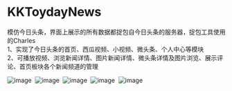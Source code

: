 # KKToydayNews
模仿今日头条，界面上展示的所有数据都捉包自今日头条的服务器，捉包工具使用的Charles<br />
1、实现了今日头条的首页、西瓜视频、小视频、微头条、个人中心等模块<br />
2、可播放视频、浏览新闻详情、图片新闻详情、微头条详情及图片浏览、展示评论、首页板块各个新闻频道的管理<br />



![image](https://github.com/KKFinger/KKToydayNews/blob/master/截图/1.gif)  ![image](https://github.com/KKFinger/KKToydayNews/blob/master/截图/2.gif)  ![image](https://github.com/KKFinger/KKToydayNews/blob/master/截图/3.gif)  ![image](https://github.com/KKFinger/KKToydayNews/blob/master/截图/4.gif)  ![image](https://github.com/KKFinger/KKToydayNews/blob/master/截图/5.gif)  
